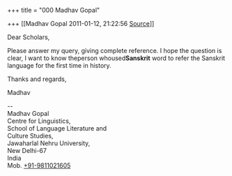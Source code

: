 +++
title = "000 Madhav Gopal"

+++
[[Madhav Gopal	2011-01-12, 21:22:56 [Source](https://groups.google.com/g/bvparishat/c/nnUnSZqt_hw)]]



Dear Scholars,



Please answer my query, giving complete reference. I hope the question is clear, I want to know theperson whoused**Sanskrit** word to refer the Sanskrit language for the first time in history.



Thanks and regards,

Madhav  
  
--  
Madhav Gopal  
Centre for Linguistics,  
School of Language Literature and  
Culture Studies,  
Jawaharlal Nehru University,  
New Delhi-67  
India  
Mob. [+91-9811021605](tel:+91%2098110%2021605)  

